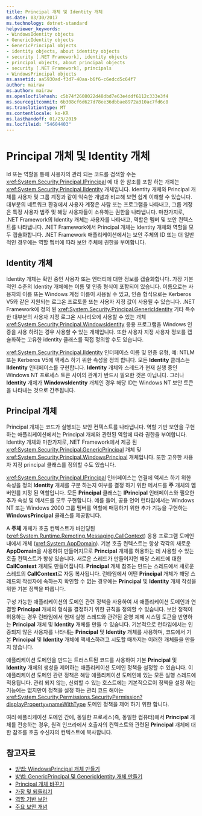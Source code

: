 ```yaml
---
title: Principal 개체 및 Identity 개체
ms.date: 03/30/2017
ms.technology: dotnet-standard
helpviewer_keywords:
- WindowsIdentity objects
- GenericIdentity objects
- GenericPrincipal objects
- identity objects, about identity objects
- security [.NET Framework], identity objects
- principal objects, about principal objects
- security [.NET Framework], principals
- WindowsPrincipal objects
ms.assetid: aa5930ad-f3d7-40aa-b6f6-c6edcd5c64f7
author: mairaw
ms.author: mairaw
ms.openlocfilehash: c5b74f2608022d48dbd7e63e4ddf6112c333e3f4
ms.sourcegitcommit: 6b308cf6d627d78ee36dbbae8972a310ac7fd6c8
ms.translationtype: MT
ms.contentlocale: ko-KR
ms.lasthandoff: 01/23/2019
ms.locfileid: "54604403"
---
```

# <a name="principal-and-identity-objects"></a>Principal 개체 및 Identity 개체
Id 또는 역할을 통해 사용자의 관리 되는 코드를 검색할 수는 <xref:System.Security.Principal.IPrincipal> 에 대 한 참조를 포함 하는 개체는 <xref:System.Security.Principal.IIdentity> 개체입니다. Identity 개체와 Principal 개체를 사용자 및 그룹 계정과 같이 익숙한 개념과 비교해 보면 쉽게 이해할 수 있습니다. 대부분의 네트워크 환경에서 사용자 계정은 사람 또는 프로그램을 나타내고, 그룹 계정은 특정 사용자 범주 및 해당 사용자들이 소유하는 권한을 나타냅니다. 마찬가지로, .NET Framework의 Identity 개체는 사용자를 나타내고, 역할은 멤버 및 보안 컨텍스트를 나타냅니다. .NET Framework에서 Principal 개체는 Identity 개체와 역할을 모두 캡슐화합니다. .NET Framework 애플리케이션에서는 보안 주체의 ID 또는 더 일반적인 경우에는 역할 멤버에 따라 보안 주체에 권한을 부여합니다.  
  
## <a name="identity-objects"></a>Identity 개체  
 Identity 개체는 확인 중인 사용자 또는 엔터티에 대한 정보를 캡슐화합니다. 가장 기본적인 수준의 Identity 개체에는 이름 및 인증 형식이 포함되어 있습니다. 이름으로는 사용자의 이름 또는 Windows 계정 이름이 사용될 수 있고, 인증 형식으로는 Kerberos V5와 같은 지원되는 로그온 프로토콜 또는 사용자 지정 값이 사용될 수 있습니다. .NET Framework에 정의 된 <xref:System.Security.Principal.GenericIdentity> 기타 특수 한 대부분의 사용자 지정 로그온 시나리오에 사용할 수 있는 개체 <xref:System.Security.Principal.WindowsIdentity> 응용 프로그램을 Windows 인증을 사용 하려는 경우 사용할 수 있는 개체입니다. 또한 사용자 지정 사용자 정보를 캡슐화하는 고유한 identity 클래스를 직접 정의할 수도 있습니다.  
  
 <xref:System.Security.Principal.IIdentity> 인터페이스 이름 및 인증 유형, 예: NTLM 또는 Kerberos V5에 액세스 하기 위한 속성을 정의 합니다. 모든 **Identity** 클래스는 **IIdentity** 인터페이스를 구현합니다. **Identity** 개체와 스레드가 현재 실행 중인 Windows NT 프로세스 토큰 사이의 관계가 반드시 필요한 것은 아닙니다. 그러나 **Identity** 개체가 **WindowsIdentity** 개체인 경우 해당 ID는 Windows NT 보안 토큰을 나타내는 것으로 간주됩니다.  
  
## <a name="principal-objects"></a>Principal 개체  
 Principal 개체는 코드가 실행되는 보안 컨텍스트를 나타냅니다. 역할 기반 보안을 구현하는 애플리케이션에서는 Principal 개체와 관련된 역할에 따라 권한을 부여합니다. Identity 개체와 마찬가지로,.NET Framework에서 제공 된 <xref:System.Security.Principal.GenericPrincipal> 개체 및 <xref:System.Security.Principal.WindowsPrincipal> 개체입니다. 또한 고유한 사용자 지정 principal 클래스를 정의할 수도 있습니다.  
  
 <xref:System.Security.Principal.IPrincipal> 인터페이스는 연결에 액세스 하기 위한 속성을 정의 **Identity** 개체를 구분 하는지 여부를 결정 하기 위한 메서드를 **주** 개체의 멤버인를 지정 된 역할입니다. 모든 **Principal** 클래스는 **IPrincipal** 인터페이스와 필요한 추가 속성 및 메서드를 모두 구현합니다. 예를 들어, 공용 언어 런타임에서는 Windows NT 또는 Windows 2000 그룹 멤버를 역할에 매핑하기 위한 추가 기능을 구현하는 **WindowsPrincipal** 클래스를 제공합니다.  
  
 A **주체** 개체가 호출 컨텍스트가 바인딩된 (<xref:System.Runtime.Remoting.Messaging.CallContext>) 응용 프로그램 도메인 내에서 개체 (<xref:System.AppDomain>). 기본 호출 컨텍스트는 항상 각각의 새로운 **AppDomain**을 사용하여 만들어지므로 **Principal** 개체를 허용하는 데 사용할 수 있는 호출 컨텍스트가 항상 있습니다. 새로운 스레드가 만들어지면 해당 스레드에 대한 **CallContext** 개체도 만들어집니다. **Principal** 개체 참조는 만드는 스레드에서 새로운 스레드의 **CallContext**로 자동 복사됩니다. 런타임에서 어떤 **Principal** 개체가 해당 스레드의 작성자에 속하는지 확인할 수 없는 경우에는 **Principal** 및 **Identity** 개체 작성을 위한 기본 정책을 따릅니다.  
  
 구성 가능한 애플리케이션의 도메인 관련 정책을 사용하여 새 애플리케이션 도메인과 연결할 **Principal** 개체의 형식을 결정하기 위한 규칙을 정의할 수 있습니다. 보안 정책이 허용하는 경우 런타임에서 현재 실행 스레드와 관련된 운영 체제 시스템 토큰을 반영하는 **Principal** 개체 및 **Identity** 개체를 만들 수 있습니다. 기본적으로 런타임에서는 인증되지 않은 사용자를 나타내는 **Principal** 및 **Identity** 개체를 사용하며, 코드에서 기본 **Principal** 및 **Identity** 개체에 액세스하려고 시도할 때까지는 이러한 개체들을 만들지 않습니다.  
  
 애플리케이션 도메인을 만드는 트러스트된 코드를 사용하여 기본 **Principal** 및 **Identity** 개체의 생성을 제어하는 애플리케이션 도메인 정책을 설정할 수 있습니다. 이 애플리케이션 도메인 관련 정책은 해당 애플리케이션 도메인에 있는 모든 실행 스레드에 적용됩니다. 관리 되지 않는, 신뢰할 수 있는 호스트에는 기본적으로이 정책을 설정 하는 기능에는 없지만이 정책을 설정 하는 관리 코드 해야는 <xref:System.Security.Permissions.SecurityPermission?displayProperty=nameWithType> 도메인 정책을 제어 하기 위한 합니다.  
  
 여러 애플리케이션 도메인 간에, 동일한 프로세스(즉, 동일한 컴퓨터)에서 **Principal** 개체를 전송하는 경우, 원격 인프라에서 호출자의 컨텍스트와 관련된 **Principal** 개체에 대한 참조를 호출 수신자의 컨텍스트에 복사합니다.  
  
## <a name="see-also"></a>참고자료

- [방법: WindowsPrincipal 개체 만들기](../../../docs/standard/security/how-to-create-a-windowsprincipal-object.md)
- [방법: GenericPrincipal 및 GenericIdentity 개체 만들기](../../../docs/standard/security/how-to-create-genericprincipal-and-genericidentity-objects.md)
- [Principal 개체 바꾸기](../../../docs/standard/security/replacing-a-principal-object.md)
- [가장 및 되돌리기](../../../docs/standard/security/impersonating-and-reverting.md)
- [역할 기반 보안](../../../docs/standard/security/role-based-security.md)
- [주요 보안 개념](../../../docs/standard/security/key-security-concepts.md)
